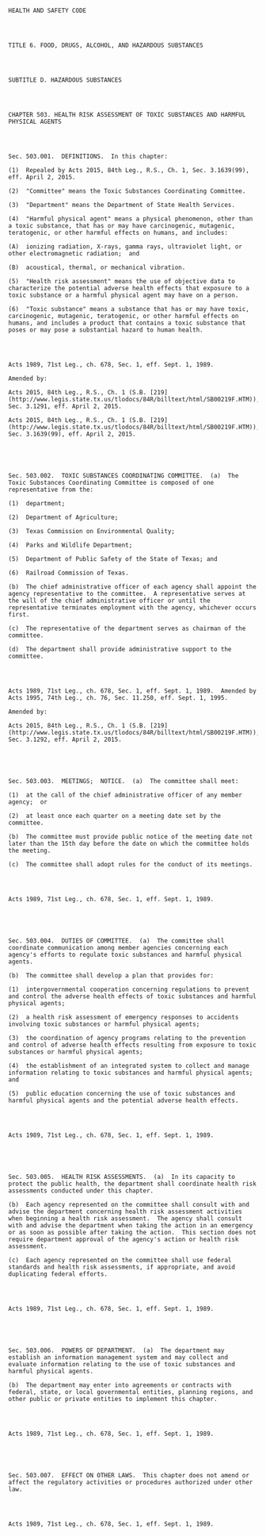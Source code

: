 ﻿
    
    
    	
    					
    
    
    HEALTH AND SAFETY CODE
    
      
    
    
    TITLE 6. FOOD, DRUGS, ALCOHOL, AND HAZARDOUS SUBSTANCES
    
      
    
    
    SUBTITLE D. HAZARDOUS SUBSTANCES
    
      
    
    
    CHAPTER 503. HEALTH RISK ASSESSMENT OF TOXIC SUBSTANCES AND HARMFUL PHYSICAL AGENTS
    
      
    
    
    Sec. 503.001.  DEFINITIONS.  In this chapter:
    
    (1)  Repealed by Acts 2015, 84th Leg., R.S., Ch. 1, Sec. 3.1639(99), eff. April 2, 2015.
    
    (2)  "Committee" means the Toxic Substances Coordinating Committee.
    
    (3)  "Department" means the Department of State Health Services.
    
    (4)  "Harmful physical agent" means a physical phenomenon, other than a toxic substance, that has or may have carcinogenic, mutagenic, teratogenic, or other harmful effects on humans, and includes:
    
    (A)  ionizing radiation, X-rays, gamma rays, ultraviolet light, or other electromagnetic radiation;  and
    
    (B)  acoustical, thermal, or mechanical vibration.
    
    (5)  "Health risk assessment" means the use of objective data to characterize the potential adverse health effects that exposure to a toxic substance or a harmful physical agent may have on a person.
    
    (6)  "Toxic substance" means a substance that has or may have toxic, carcinogenic, mutagenic, teratogenic, or other harmful effects on humans, and includes a product that contains a toxic substance that poses or may pose a substantial hazard to human health.
    
    
    
    
    Acts 1989, 71st Leg., ch. 678, Sec. 1, eff. Sept. 1, 1989.
    
    Amended by: 
    
    Acts 2015, 84th Leg., R.S., Ch. 1 (S.B. [219](http://www.legis.state.tx.us/tlodocs/84R/billtext/html/SB00219F.HTM)), Sec. 3.1291, eff. April 2, 2015.
    
    Acts 2015, 84th Leg., R.S., Ch. 1 (S.B. [219](http://www.legis.state.tx.us/tlodocs/84R/billtext/html/SB00219F.HTM)), Sec. 3.1639(99), eff. April 2, 2015.
    
    
    
    
    
    Sec. 503.002.  TOXIC SUBSTANCES COORDINATING COMMITTEE.  (a)  The Toxic Substances Coordinating Committee is composed of one representative from the:
    
    (1)  department;
    
    (2)  Department of Agriculture;
    
    (3)  Texas Commission on Environmental Quality;
    
    (4)  Parks and Wildlife Department;
    
    (5)  Department of Public Safety of the State of Texas; and
    
    (6)  Railroad Commission of Texas.
    
    (b)  The chief administrative officer of each agency shall appoint the agency representative to the committee.  A representative serves at the will of the chief administrative officer or until the representative terminates employment with the agency, whichever occurs first.
    
    (c)  The representative of the department serves as chairman of the committee.
    
    (d)  The department shall provide administrative support to the committee.
    
    
    
    
    Acts 1989, 71st Leg., ch. 678, Sec. 1, eff. Sept. 1, 1989.  Amended by Acts 1995, 74th Leg., ch. 76, Sec. 11.250, eff. Sept. 1, 1995.
    
    Amended by: 
    
    Acts 2015, 84th Leg., R.S., Ch. 1 (S.B. [219](http://www.legis.state.tx.us/tlodocs/84R/billtext/html/SB00219F.HTM)), Sec. 3.1292, eff. April 2, 2015.
    
    
    
    
    
    Sec. 503.003.  MEETINGS;  NOTICE.  (a)  The committee shall meet:
    
    (1)  at the call of the chief administrative officer of any member agency;  or
    
    (2)  at least once each quarter on a meeting date set by the committee.
    
    (b)  The committee must provide public notice of the meeting date not later than the 15th day before the date on which the committee holds the meeting.
    
    (c)  The committee shall adopt rules for the conduct of its meetings.
    
    
    
    
    Acts 1989, 71st Leg., ch. 678, Sec. 1, eff. Sept. 1, 1989.
    
    
    
    
    
    Sec. 503.004.  DUTIES OF COMMITTEE.  (a)  The committee shall coordinate communication among member agencies concerning each agency's efforts to regulate toxic substances and harmful physical agents.
    
    (b)  The committee shall develop a plan that provides for:
    
    (1)  intergovernmental cooperation concerning regulations to prevent and control the adverse health effects of toxic substances and harmful physical agents; 
    
    (2)  a health risk assessment of emergency responses to accidents involving toxic substances or harmful physical agents; 
    
    (3)  the coordination of agency programs relating to the prevention and control of adverse health effects resulting from exposure to toxic substances or harmful physical agents; 
    
    (4)  the establishment of an integrated system to collect and manage information relating to toxic substances and harmful physical agents;  and
    
    (5)  public education concerning the use of toxic substances and harmful physical agents and the potential adverse health effects.
    
    
    
    
    Acts 1989, 71st Leg., ch. 678, Sec. 1, eff. Sept. 1, 1989.
    
    
    
    
    
    Sec. 503.005.  HEALTH RISK ASSESSMENTS.  (a)  In its capacity to protect the public health, the department shall coordinate health risk assessments conducted under this chapter.
    
    (b)  Each agency represented on the committee shall consult with and advise the department concerning health risk assessment activities when beginning a health risk assessment.  The agency shall consult with and advise the department when taking the action in an emergency or as soon as possible after taking the action.  This section does not require department approval of the agency's action or health risk assessment.
    
    (c)  Each agency represented on the committee shall use federal standards and health risk assessments, if appropriate, and avoid duplicating federal efforts.
    
    
    
    
    Acts 1989, 71st Leg., ch. 678, Sec. 1, eff. Sept. 1, 1989.
    
    
    
    
    
    Sec. 503.006.  POWERS OF DEPARTMENT.  (a)  The department may establish an information management system and may collect and evaluate information relating to the use of toxic substances and harmful physical agents.
    
    (b)  The department may enter into agreements or contracts with federal, state, or local governmental entities, planning regions, and other public or private entities to implement this chapter.
    
    
    
    
    Acts 1989, 71st Leg., ch. 678, Sec. 1, eff. Sept. 1, 1989.
    
    
    
    
    
    Sec. 503.007.  EFFECT ON OTHER LAWS.  This chapter does not amend or affect the regulatory activities or procedures authorized under other law.
    
    
    
    
    Acts 1989, 71st Leg., ch. 678, Sec. 1, eff. Sept. 1, 1989.
    
    
    
    
    				

